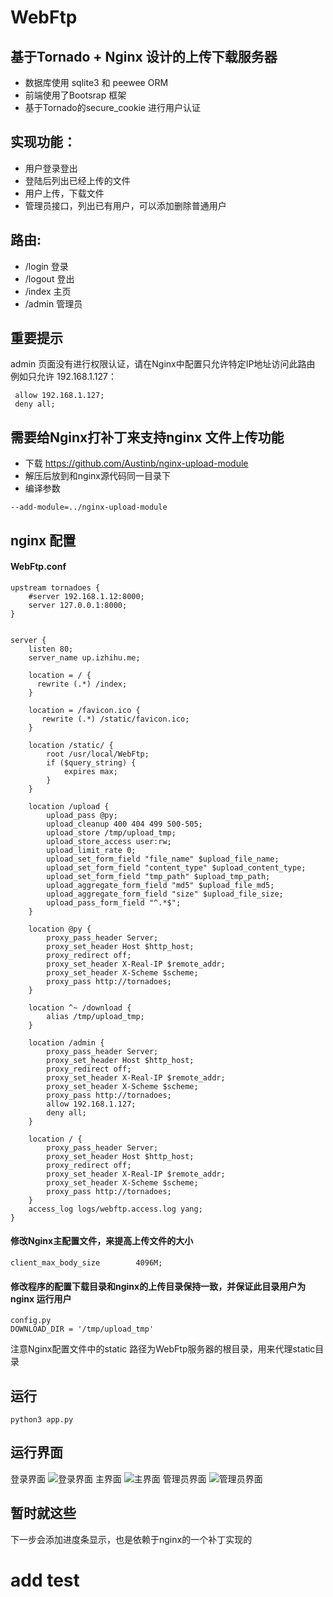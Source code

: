 # WebFtp
## 基于Tornado + Nginx 设计的上传下载服务器
* 数据库使用 sqlite3 和 peewee ORM
* 前端使用了Bootsrap 框架
* 基于Tornado的secure_cookie 进行用户认证
## 实现功能：
* 用户登录登出
* 登陆后列出已经上传的文件
* 用户上传，下载文件
* 管理员接口，列出已有用户，可以添加删除普通用户
## 路由:
* /login 登录
* /logout 登出
* /index 主页
* /admin 管理员

## 重要提示
admin 页面没有进行权限认证，请在Nginx中配置只允许特定IP地址访问此路由
例如只允许 192.168.1.127：
```
 allow 192.168.1.127;
 deny all;
```

## 需要给Nginx打补丁来支持nginx 文件上传功能
* 下载 https://github.com/Austinb/nginx-upload-module
* 解压后放到和nginx源代码同一目录下
* 编译参数
```
--add-module=../nginx-upload-module
```

## nginx 配置
#### WebFtp.conf
```
upstream tornadoes {
    #server 192.168.1.12:8000;
    server 127.0.0.1:8000;
}


server {
    listen 80;
    server_name up.izhihu.me;
    
    location = / {
      rewrite (.*) /index;
    }   
   
    location = /favicon.ico {
       rewrite (.*) /static/favicon.ico;
    }

    location /static/ {
        root /usr/local/WebFtp;
        if ($query_string) {
            expires max;
        }
    }

    location /upload {
        upload_pass @py;
        upload_cleanup 400 404 499 500-505;
        upload_store /tmp/upload_tmp;
        upload_store_access user:rw;
        upload_limit_rate 0;
        upload_set_form_field "file_name" $upload_file_name;
        upload_set_form_field "content_type" $upload_content_type;
        upload_set_form_field "tmp_path" $upload_tmp_path;
        upload_aggregate_form_field "md5" $upload_file_md5;
        upload_aggregate_form_field "size" $upload_file_size;
        upload_pass_form_field "^.*$";
    }
    
    location @py {
        proxy_pass_header Server;
        proxy_set_header Host $http_host;
        proxy_redirect off;
        proxy_set_header X-Real-IP $remote_addr;
        proxy_set_header X-Scheme $scheme;
        proxy_pass http://tornadoes;
    }
   
    location ^~ /download {
        alias /tmp/upload_tmp;
    }
    
    location /admin {
        proxy_pass_header Server;
        proxy_set_header Host $http_host;
        proxy_redirect off;
        proxy_set_header X-Real-IP $remote_addr;
        proxy_set_header X-Scheme $scheme;
        proxy_pass http://tornadoes;
        allow 192.168.1.127;
        deny all;
    }

    location / {
        proxy_pass_header Server;
        proxy_set_header Host $http_host;
        proxy_redirect off;
        proxy_set_header X-Real-IP $remote_addr;
        proxy_set_header X-Scheme $scheme;
        proxy_pass http://tornadoes;
    }
    access_log logs/webftp.access.log yang;
}
```
#### 修改Nginx主配置文件，来提高上传文件的大小
```
client_max_body_size        4096M;
```
#### 修改程序的配置下载目录和nginx的上传目录保持一致，并保证此目录用户为 nginx 运行用户
```
config.py
DOWNLOAD_DIR = '/tmp/upload_tmp'
```
注意Nginx配置文件中的static 路径为WebFtp服务器的根目录，用来代理static目录

## 运行
```python3 app.py```
## 运行界面
登录界面
![登录界面](https://github.com/lgphone/WebFtp/blob/master/doc/pic/login.png)
主界面
![主界面](https://github.com/lgphone/WebFtp/blob/master/doc/pic/index.png)
管理员界面
![管理员界面](https://github.com/lgphone/WebFtp/blob/master/doc/pic/admin.png)

## 暂时就这些
下一步会添加进度条显示，也是依赖于nginx的一个补丁实现的
# add test
